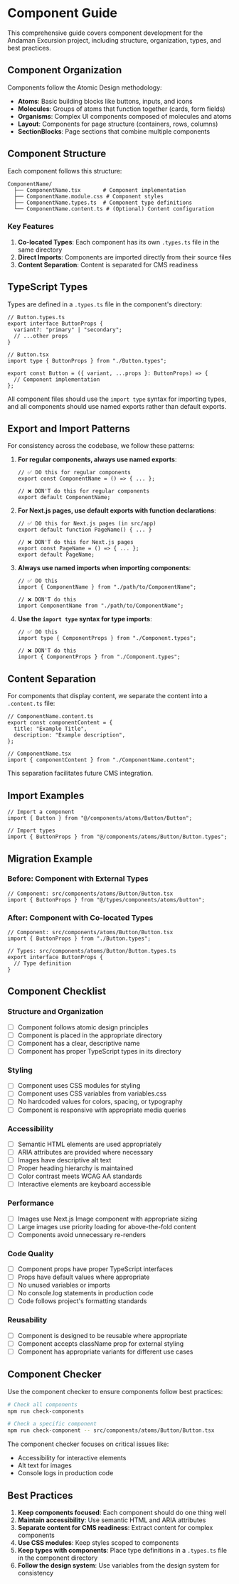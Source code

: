 # Component Guide

This comprehensive guide covers component development for the Andaman Excursion project, including structure, organization, types, and best practices.

## Component Organization

Components follow the Atomic Design methodology:

- **Atoms**: Basic building blocks like buttons, inputs, and icons
- **Molecules**: Groups of atoms that function together (cards, form fields)
- **Organisms**: Complex UI components composed of molecules and atoms
- **Layout**: Components for page structure (containers, rows, columns)
- **SectionBlocks**: Page sections that combine multiple components

## Component Structure

Each component follows this structure:

```
ComponentName/
  ├── ComponentName.tsx       # Component implementation
  ├── ComponentName.module.css # Component styles
  ├── ComponentName.types.ts  # Component type definitions
  └── ComponentName.content.ts # (Optional) Content configuration
```

### Key Features

1. **Co-located Types**: Each component has its own `.types.ts` file in the same directory
2. **Direct Imports**: Components are imported directly from their source files
3. **Content Separation**: Content is separated for CMS readiness

## TypeScript Types

Types are defined in a `.types.ts` file in the component's directory:

```tsx
// Button.types.ts
export interface ButtonProps {
  variant?: "primary" | "secondary";
  // ...other props
}
```

```tsx
// Button.tsx
import type { ButtonProps } from "./Button.types";

export const Button = ({ variant, ...props }: ButtonProps) => {
  // Component implementation
};
```

All component files should use the `import type` syntax for importing types, and all components should use named exports rather than default exports.

## Export and Import Patterns

For consistency across the codebase, we follow these patterns:

1. **For regular components, always use named exports**:

   ```tsx
   // ✅ DO this for regular components
   export const ComponentName = () => { ... };

   // ❌ DON'T do this for regular components
   export default ComponentName;
   ```

2. **For Next.js pages, use default exports with function declarations**:

   ```tsx
   // ✅ DO this for Next.js pages (in src/app)
   export default function PageName() { ... }

   // ❌ DON'T do this for Next.js pages
   export const PageName = () => { ... };
   export default PageName;
   ```

3. **Always use named imports when importing components**:

   ```tsx
   // ✅ DO this
   import { ComponentName } from "./path/to/ComponentName";

   // ❌ DON'T do this
   import ComponentName from "./path/to/ComponentName";
   ```

4. **Use the `import type` syntax for type imports**:

   ```tsx
   // ✅ DO this
   import type { ComponentProps } from "./Component.types";

   // ❌ DON'T do this
   import { ComponentProps } from "./Component.types";
   ```

## Content Separation

For components that display content, we separate the content into a `.content.ts` file:

```tsx
// ComponentName.content.ts
export const componentContent = {
  title: "Example Title",
  description: "Example description",
};

// ComponentName.tsx
import { componentContent } from "./ComponentName.content";
```

This separation facilitates future CMS integration.

## Import Examples

```tsx
// Import a component
import { Button } from "@/components/atoms/Button/Button";

// Import types
import { ButtonProps } from "@/components/atoms/Button/Button.types";
```

## Migration Example

### Before: Component with External Types

```tsx
// Component: src/components/atoms/Button/Button.tsx
import { ButtonProps } from "@/types/components/atoms/button";
```

### After: Component with Co-located Types

```tsx
// Component: src/components/atoms/Button/Button.tsx
import { ButtonProps } from "./Button.types";

// Types: src/components/atoms/Button/Button.types.ts
export interface ButtonProps {
  // Type definition
}
```

## Component Checklist

### Structure and Organization

- [ ] Component follows atomic design principles
- [ ] Component is placed in the appropriate directory
- [ ] Component has a clear, descriptive name
- [ ] Component has proper TypeScript types in its directory

### Styling

- [ ] Component uses CSS modules for styling
- [ ] Component uses CSS variables from variables.css
- [ ] No hardcoded values for colors, spacing, or typography
- [ ] Component is responsive with appropriate media queries

### Accessibility

- [ ] Semantic HTML elements are used appropriately
- [ ] ARIA attributes are provided where necessary
- [ ] Images have descriptive alt text
- [ ] Proper heading hierarchy is maintained
- [ ] Color contrast meets WCAG AA standards
- [ ] Interactive elements are keyboard accessible

### Performance

- [ ] Images use Next.js Image component with appropriate sizing
- [ ] Large images use priority loading for above-the-fold content
- [ ] Components avoid unnecessary re-renders

### Code Quality

- [ ] Component props have proper TypeScript interfaces
- [ ] Props have default values where appropriate
- [ ] No unused variables or imports
- [ ] No console.log statements in production code
- [ ] Code follows project's formatting standards

### Reusability

- [ ] Component is designed to be reusable where appropriate
- [ ] Component accepts className prop for external styling
- [ ] Component has appropriate variants for different use cases

## Component Checker

Use the component checker to ensure components follow best practices:

```bash
# Check all components
npm run check-components

# Check a specific component
npm run check-component -- src/components/atoms/Button/Button.tsx
```

The component checker focuses on critical issues like:

- Accessibility for interactive elements
- Alt text for images
- Console logs in production code

## Best Practices

1. **Keep components focused**: Each component should do one thing well
2. **Maintain accessibility**: Use semantic HTML and ARIA attributes
3. **Separate content for CMS readiness**: Extract content for complex components
4. **Use CSS modules**: Keep styles scoped to components
5. **Keep types with components**: Place type definitions in a `.types.ts` file in the component directory
6. **Follow the design system**: Use variables from the design system for consistency
